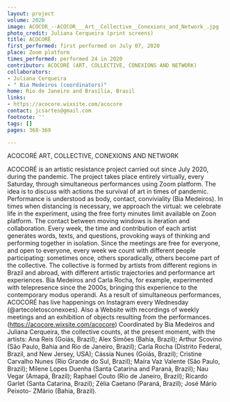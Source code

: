 ```yaml
---
layout: project
volume: 2020
image: ACOCOR_--ACOCOR___Art__Collective__Conexions_and_Network_.jpg
photo_credit: Juliana Cerqueira (print screens)
title: ACOCORÉ
first_performed: first performed on July 07, 2020
place: Zoom platform
times_performed: performed 24 in 2020
contributor: ACOCORÉ (ART, COLLECTIVE, CONEXIONS AND NETWORK)
collaborators:
- Juliana Cerqueira
- " Bia Medeiros (coordinators)"
home: Rio de Janeiro and Brasília, Brasil
links:
- https://acocore.wixsite.com/acocore
contact: jcsartes@gmail.com
footnote: ''
tags: []
pages: 368-369

---
```


ACOCORÉ
ART, COLLECTIVE, CONEXIONS AND NETWORK

   ACOCORÉ is an artistic resistance project carried out since July 2020, during the pandemic. The project takes place entirely virtually, every Saturday, through simultaneous performances using Zoom platform. The idea is to discuss with actions the survival of art in times of pandemic.
   Performance is understood as body, contact, conviviality (Bia Medeiros). In times when distancing is necessary, we approach the virtual: we celebrate life in the experiment, using the free forty minutes limit available on Zoon platform. The contact between moving windows is iteration and collaboration.  Every week, the time and contribution of each artist generates words, texts, and questions, provoking ways of thinking and performing together in isolation.
  Since the meetings are free for everyone, and open to everyone, every week we count with different people participating: sometimes once, others sporadically, others become part of the collective.
  The collective is formed by artists from different regions in Brazil and abroad, with different artistic trajectories and performance art experiences. Bia Medeiros and Carla Rocha, for example, experimented with telepresence since the 2000s, bringing this experience to the contemporary modus operandi.
  As a result of simultaneous performances, ACOCORÉ has live happenings on Instagram every Wednesday (@artecoletosconexoes). Also a Website with recordings of weekly meetings and an exhibition of objects resulting from the performances. (https://acocore.wixsite.com/acocore)
  Coordinated by Bia Medeiros and Juliana Cerqueira, the collective counts, at the present moment, with the artists: Ana Reis (Goiás, Brazil); Alex Simões (Bahia, Brazil); Arthur Scovino (São Paulo, Bahia and Rio de Janeiro, Brazil); Carla Rocha (Distrito Federal, Brazil, and New Jersey, USA); Cássia Nunes (Goiás, Brazil); Cristine Carvalho Nunes (Rio Grande do Sul, Brazil); Maíra Vaz Valente (São Paulo, Brazil); Milene Lopes Duenha (Santa Catarina and Paraná, Brazil); Nau Vegar (Amapá, Brazil); Raphael Couto (Rio de Janeiro, Brazil); Ricardo Garlet (Santa Catarina, Brazil); Zélia Caetano (Paraná, Brazil); José Mário Peixoto- ZMário (Bahia, Brazil).

